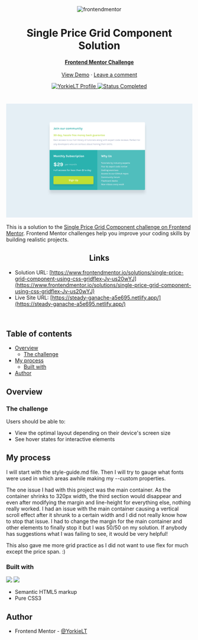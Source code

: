 <div id="top"></div>

<div align="center">

  <img src="https://www.frontendmentor.io/static/images/logo-mobile.svg" alt="frontendmentor" width="80">

  <h1 align="center">Single Price Grid Component Solution</h1>
  <p align="center">
    <a href=https://www.frontendmentor.io/solutions/single-price-grid-component-using-css-gridflex-Jv-us20wYJ><strong>Frontend Mentor Challenge</strong></a>
    <br />
    <br />
    <a href="https://steady-ganache-a5e695.netlify.app/">View Demo</a>
    ·
    <a href="https://www.frontendmentor.io/solutions/single-price-grid-component-using-css-gridflex-Jv-us20wYJ" target="_blank">Leave a comment</a>
  </p>
</div>

<!-- Badges -->
<div align="center">
  <!-- Profile -->
  <a href="https://www.frontendmentor.io/profile/YorkieLT">
    <img src="https://img.shields.io/badge/PROFILE-LIAM_|_YORKIELT-ffcc99?style=for-the-badge&logo=frontendmentorhttps://www.frontendmentor.io/profile/YorkieLT" alt="YorkieLT Profile">
  </a>
  <!-- Status -->
    <a href="#">
    <img src="https://img.shields.io/badge/Status-Completed-brightgreen?style=for-the-badge" alt="Status Completed">
  </a>

</div>

#

<div align="center">

![](desktop.png)

</div>

This is a solution to the [Single Price Grid Component challenge on Frontend Mentor](https://www.frontendmentor.io/challenges/single-price-grid-component-5ce41129d0ff452fec5abbbc). Frontend Mentor challenges help you improve your coding skills by building realistic projects.

<h2 align="center">Links</h2>

- Solution URL: [https://www.frontendmentor.io/solutions/single-price-grid-component-using-css-gridflex-Jv-us20wYJ](https://www.frontendmentor.io/solutions/single-price-grid-component-using-css-gridflex-Jv-us20wYJ)
- Live Site URL: [https://steady-ganache-a5e695.netlify.app/](https://steady-ganache-a5e695.netlify.app/)

<br>

## Table of contents

- [Overview](#overview)
  - [The challenge](#the-challenge)
- [My process](#my-process)
  - [Built with](#built-with)
- [Author](#author)

## Overview

### The challenge

Users should be able to:

- View the optimal layout depending on their device's screen size
- See hover states for interactive elements

## My process

I will start with the style-guide.md file. Then I will try to gauge what fonts were used in which areas awhile making my --custom properties.

The one issue I had with this project was the main container. As the container shrinks to 320px width, the third section would disappear and even after modifying the margin and line-height for everything else, nothing really worked. I had an issue with the main container causing a vertical scroll effect after it shrunk to a certain width and I did not really know how to stop that issue. I had to change the margin for the main container and other elements to finally stop it but I was 50/50 on my solution. If anybody has suggestions what I was failing to see, it would be very helpful!

This also gave me more grid practice as I did not want to use flex for much except the price span. :)

### Built with

<!-- Badges -->

![](https://img.shields.io/badge/HTML5-E34F26?style=for-the-badge&logo=html5&logoColor=white)
![](https://img.shields.io/badge/CSS3-1572B6?style=for-the-badge&logo=css3&logoColor=white)

- Semantic HTML5 markup
- Pure CSS3

## Author

- Frontend Mentor - [@YorkieLT](https://www.frontendmentor.io/profile/YorkieLT)
